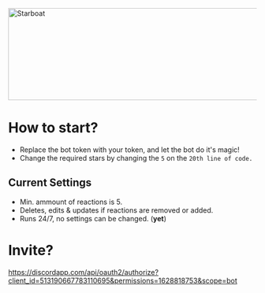 <img src="https://images.cooltext.com/5222234.png" width="925" height="187" alt="Starboat" />
  
# How to start?

- Replace the bot token with your token, and let the bot do it's magic!
- Change the required stars by changing the `5` on the `20th line of code.`

## Current Settings
- Min. ammount of reactions is 5.
- Deletes, edits & updates if reactions are removed or added.
- Runs 24/7, no settings can be changed. (**yet**)

# Invite?

https://discordapp.com/api/oauth2/authorize?client_id=513190667783110695&permissions=1628818753&scope=bot
